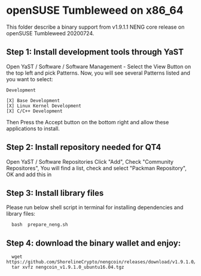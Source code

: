 # openSUSE Tumbleweed on x86_64

This folder describe a binary support from v1.9.1.1 NENG core release on openSUSE Tumbleweed 20200724.


## Step 1: Install development tools through YaST
Open YaST / Software / Software Management - Select the View Button on the top left and pick Patterns. Now, you will see several Patterns listed and you want to select:
```
Development 

[X] Base Development
[X] Linux Kernel Development
[X] C/C++ Development

```
Then Press the Accept button on the bottom right and allow these applications to install.

## Step 2: Install repository needed for QT4

Open YaST / Software Repositories 
Click "Add", Check "Community Repositores", You will find a list, 
check and select "Packman Repository", OK and add this in 

## Step 3: Install library files
Please run below shell script in terminal for installing dependencies and library files:
```
  bash  prepare_neng.sh
```

## Step 4: download the binary wallet and enjoy:
```
  wget https://github.com/ShorelineCrypto/nengcoin/releases/download/v1.9.1.0/nengcoin_v1.9.1.0_ubuntu16.04.tgz
  tar xvfz nengcoin_v1.9.1.0_ubuntu16.04.tgz
```
